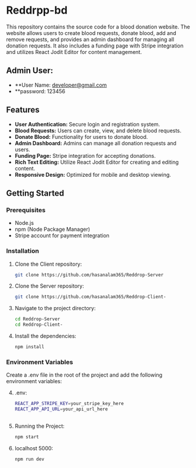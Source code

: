# Reddrpp-bd

This repository contains the source code for a blood donation website. The website allows users to create blood requests, donate blood, add and remove requests, and provides an admin dashboard for managing all donation requests. It also includes a funding page with Stripe integration and utilizes React Jodit Editor for content management.

## Admin User:
- **User Name: developer@gmail.com
- **password: 123456

## Features

- **User Authentication:** Secure login and registration system.
- **Blood Requests:** Users can create, view, and delete blood requests.
- **Donate Blood:** Functionality for users to donate blood.
- **Admin Dashboard:** Admins can manage all donation requests and users.
- **Funding Page:** Stripe integration for accepting donations.
- **Rich Text Editing:** Utilize React Jodit Editor for creating and editing content.
- **Responsive Design:** Optimized for mobile and desktop viewing.

## Getting Started

### Prerequisites

- Node.js
- npm (Node Package Manager)
- Stripe account for payment integration

### Installation


1. Clone the Client repository:
   ```sh
   git clone https://github.com/hasanalam365/Reddrop-Server

2. Clone the Server repository:
   ```sh
   git clone https://github.com/hasanalam365/Reddrop-Client-

3. Navigate to the project directory:
   ```sh
   cd Reddrop-Server
   cd Reddrop-Client-

4. Install the dependencies:
   ```sh
   npm install

### Environment Variables
Create a .env file in the root of the project and add the following environment variables:


4. .env:
   ```sh
   REACT_APP_STRIPE_KEY=your_stripe_key_here
   REACT_APP_API_URL=your_api_url_here
  

5. Running the Project:
   ```sh
   npm start

3. localhost 5000:
   ```sh
   npm run dev

